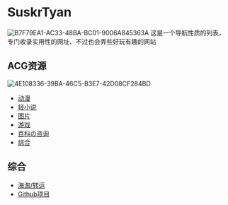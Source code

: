# SuskrTyan
![B7F79EA1-AC33-48BA-BC01-9006A845363A](https://user-images.githubusercontent.com/130807617/236664096-4b118505-9afb-4321-8dbb-269338f80467.jpeg)
这是一个导航性质的列表，专门收录实用性的网址、不过也会弄些好玩有趣的网站
## ACG资源
![4E108336-39BA-46C5-B3E7-42D08CF284BD](https://user-images.githubusercontent.com/130807617/236664238-7954b010-916d-428a-bc96-d1a39fa8616b.jpeg)
+ <a href="ACG动漫.md">动漫</a>
+ <a href="ACG轻小说.md">轻小说</a>
+ <a href="ACG图片.md">图片</a>
+ <a href="ACG游戏.md">游戏</a>
+ <a href="ACG百科の咨询.md">百科の咨询</a>
+ <a href="ACG综合.md">综合</a>
## 综合
+ <a href="海淘/转运.md">海淘/转运</a>
+ <a href="Github项目.md">Github项目</a>
